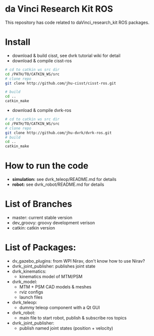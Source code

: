 da Vinci Research Kit ROS
====================
This repository has code related to daVinci\_research\_kit ROS packages. 

# Install 
* download & build cisst, see dvrk tutorial wiki for detail 
* download & compile cisst-ros

```sh
# cd to catkin ws src dir
cd /PATH/TO/CATKIN_WS/src
# clone repo
git clone http://github.com/jhu-cisst/cisst-ros.git

# build 
cd ..
catkin_make
```
* download & compile dvrk-ros

```sh
# cd to catkin ws src dir
cd /PATH/TO/CATKIN_WS/src
# clone repo
git clone http://github.com/jhu-dvrk/dvrk-ros.git
# build 
cd ..
catkin_make
```

# How to run the code
* **simulation:** see dvrk_teleop/README.md for details
* **robot:** see dvrk_robot/README.md for details 

# List of Branches
* master: current stable version
* dev\_groovy: groovy development verison
* catkin: catkin version 

# List of Packages:
* dv\_gazebo\_plugins: from WPI Nirav, don't know how to use Nirav? 
* dvrk\_joint\_publisher: publishes joint state
* dvrk_kinematics:
  * kinematics model of MTM/PSM
* dvrk_model:
  * MTM + PSM CAD models & meshes
  * rviz configs
  * launch files
* dvrk_teleop:
  * dummy teleop component with a Qt GUI
* dvrk_robot: 
  * main file to start robot, publish & subscribe ros topics 
* dvrk\_joint\_publisher:
  * publish named joint states (position + velocity)
